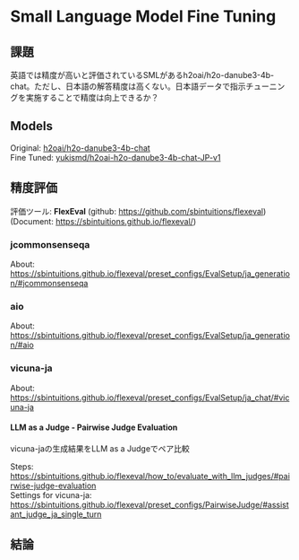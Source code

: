 # Small Language Model Fine Tuning

## 課題
英語では精度が高いと評価されているSMLがあるh2oai/h2o-danube3-4b-chat。ただし、日本語の解答精度は高くない。日本語データで指示チューニングを実施することで精度は向上できるか？

## Models
Original: [h2oai/h2o-danube3-4b-chat](https://huggingface.co/h2oai/h2o-danube3-4b-chat)  
Fine Tuned: [yukismd/h2oai-h2o-danube3-4b-chat-JP-v1](https://huggingface.co/yukismd/h2oai-h2o-danube3-4b-chat-JP-v1)

## 精度評価
評価ツール: **FlexEval** (github: https://github.com/sbintuitions/flexeval) (Document: https://sbintuitions.github.io/flexeval/)

### jcommonsenseqa  
About: https://sbintuitions.github.io/flexeval/preset_configs/EvalSetup/ja_generation/#jcommonsenseqa


### aio  
About: https://sbintuitions.github.io/flexeval/preset_configs/EvalSetup/ja_generation/#aio

### vicuna-ja  
About: https://sbintuitions.github.io/flexeval/preset_configs/EvalSetup/ja_chat/#vicuna-ja

#### LLM as a Judge - Pairwise Judge Evaluation  
vicuna-jaの生成結果をLLM as a Judgeでペア比較  

Steps: https://sbintuitions.github.io/flexeval/how_to/evaluate_with_llm_judges/#pairwise-judge-evaluation  
Settings for vicuna-ja: https://sbintuitions.github.io/flexeval/preset_configs/PairwiseJudge/#assistant_judge_ja_single_turn



## 結論

